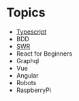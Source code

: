 # Topics

* [Typescript](https://www.typescriptlang.org/)
* BDD
* [SWR](https://swr.now.sh/)
* React for Beginners
* Graphql
* Vue
* Angular
* Robots
* RaspberryPi
